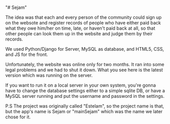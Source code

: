 "# Sejam" 

The idea was that each and every person of the community could sign up on the websote and register records of people who have either paid back what they owe him/her on time, late, or haven't paid back at all, so that other people can look them up in the website and judge them by their records.

We used Python/Django for Server, MySQL as database, and HTML5, CSS, and JS for the front.

Unfortunately, the website was online only for two months. It ran into some legal problems and we had to shut it down. What you see here is the latest version which was running on the server.

If you want to run it on a local server in your own system, you're gonna have to change the database settings either to a simple sqlite DB, or have a MySQL server running and put the username and password in the settings.

P.S The project was originally called "Estelam", so the project name is that, but the app's name is Sejam or "mainSejam" which was the name we later chose for it.
